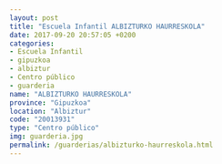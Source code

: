 ```yaml
---
layout: post
title: "Escuela Infantil ALBIZTURKO HAURRESKOLA"
date: 2017-09-20 20:57:05 +0200
categories:
- Escuela Infantil
- gipuzkoa
- albiztur
- Centro público
- guarderia
name: "ALBIZTURKO HAURRESKOLA"
province: "Gipuzkoa"
location: "Albiztur"
code: "20013931"
type: "Centro público"
img: guarderia.jpg
permalink: /guarderias/albizturko-haurreskola.html
---
```


